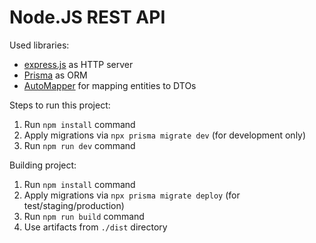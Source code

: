 # Node.JS REST API

Used libraries:
- [express.js](https://expressjs.com/) as HTTP server
- [Prisma](https://www.prisma.io/) as ORM
- [AutoMapper](https://automapperts.netlify.app/) for mapping entities to DTOs

Steps to run this project:

1. Run `npm install` command
2. Apply migrations via `npx prisma migrate dev` (for development only)
3. Run `npm run dev` command

Building project:

1. Run `npm install` command
2. Apply migrations via `npx prisma migrate deploy` (for test/staging/production)
3. Run `npm run build` command
4. Use artifacts from `./dist` directory